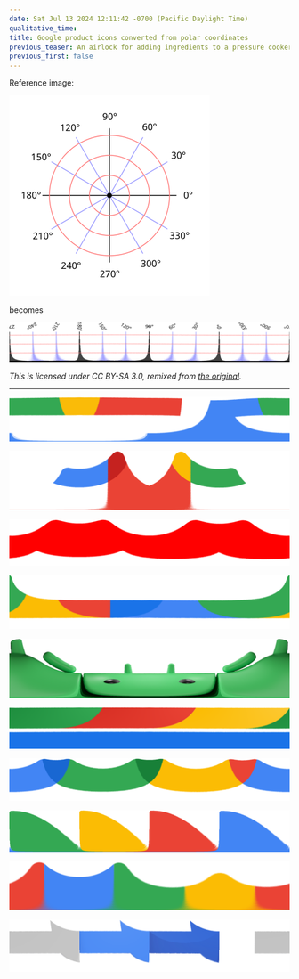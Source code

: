 ```yaml
---
date: Sat Jul 13 2024 12:11:42 -0700 (Pacific Daylight Time)
qualitative_time: 
title: Google product icons converted from polar coordinates
previous_teaser: An airlock for adding ingredients to a pressure cooker
previous_first: false
---
```

Reference image:

![](/assets/2024/google-icons-grid-polar.png)

becomes

![](/assets/2024/google-icons-grid.png)

_This is licensed under CC BY-SA 3.0, remixed from [the original](https://en.wikipedia.org/wiki/File:Polar_graph_paper.svg)._

---

![](/assets/2024/google-icons-g.png)

![](/assets/2024/google-icons-gmail.png)

![](/assets/2024/google-icons-youtube.png)

![](/assets/2024/google-icons-maps.png)

![](/assets/2024/google-icons-android.png)

![](/assets/2024/google-icons-chrome.png)

![](/assets/2024/google-icons-drive.png)

![](/assets/2024/google-icons-photos.png)

![](/assets/2024/google-icons-play.png)

![](/assets/2024/google-icons-recaptcha.png)

